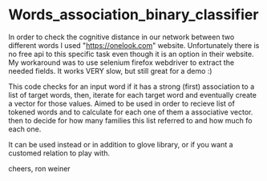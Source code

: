 # Words_association_binary_classifier

In order to check the cognitive distance in our network between two different words I used "https://onelook.com" website.
Unfortunately there is no free api to this specific task even though it is an option in their website.
My workaround was to use selenium firefox webdriver to extract the needed fields.
It works VERY slow, but still great for a demo :)

This code checks for an input word if it has a strong (first) association to a list of target words,
then, iterate for each target word and eventually create a vector for those values.
Aimed to be used in order to recieve list of tokened words and to calculate for each one of them a associative vector.
then to decide for how many families this list referred to and how much fo each one.

It can be used instead or in addition to glove library, or if you want a customed relation to play with.

cheers,
ron weiner
